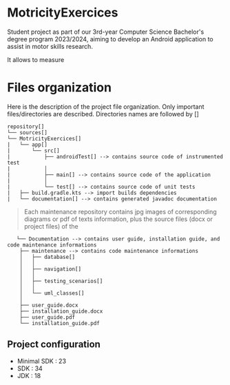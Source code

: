 
# MotricityExercices

Student project as part of our 3rd-year Computer Science Bachelor's degree program 2023/2024, aiming to develop an Android application to assist in motor skills research.

It allows to measure


# Files organization

Here is the description of the project file organization. Only important files/directories are described.
Directories names are followed by []

	repository[]
	└── sources[]
    └── MotricityExercices[]
    |   └── app[]
    |       └── src[]
    |           ├── androidTest[] --> contains source code of instrumented test
    |           │
    |           ├── main[] --> contains source code of the application
    |           │
    |           └── test[] --> contains source code of unit tests 
    |   ├── build.gradle.kts --> import builds dependencies
    |   └── documentation[] --> contains generated javadoc documentation

>Each maintenance repository contains jpg images of corresponding diagrams or pdf of texts information, plus the source files (docx or project files) of the

	   └── Documentation --> contains user guide, installation guide, and code maintenance informations
        ├── maintenance --> contains code maintenance informations
        │   ├── database[]
        │   │           
        │   ├── navigation[]
        │   │   
        │   ├── testing_scenarios[]
        │   │
        │   └── uml_classes[]
        │
        ├── user_guide.docx
        ├── installation_guide.docx
        ├── user_guide.pdf 
        └── installation_guide.pdf


## Project configuration

-  Minimal SDK : 23
- SDK : 34
- JDK : 18

